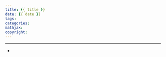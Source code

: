 ```yaml
---
title: {{ title }}
date: {{ date }}
tags:
categories:
mathjax:
copyright:
---
```

---

-
<!--more--->
